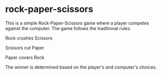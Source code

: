 # rock-paper-scissors
This is a simple Rock-Paper-Scissors game where a player competes against the computer. The game follows the traditional rules:

Rock crushes Scissors

Scissors cut Paper

Paper covers Rock

The winner is determined based on the player's and computer's choices.

